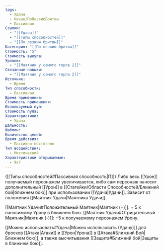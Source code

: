 ```yaml
---
tags:
  - Удача
  - Навык/ПоЛезвиюБритвы
  - Пассивная
Ссылки:
  - "[[Удача]]"
  - "[[Типы способностей]]"
  - "[[По лезвию бритвы]]"
Категория: "[[По лезвию бритвы]]"
Стоимость: "5"
Стоимость выкупа: 
Уровни:
  - "[[Маятник у самого горла 2]]"
Связанные навыки:
  - "[[Маятник у самого горла 2]]"
Источник:
  - Время
Тип способности:
  - Пассивная
Время применения: 
Стоимость применения: 
Используемый пул: 
Стоимость пула: 
Характеристики:
  - Удача
Дальность: 
Шаблон: 
Количество целей: 
Время действия:
  - Пассивно-постоянно
Тип воздействия:
  - Мистический
Характеристики открываемые:
  - 9x7
---
```

([[Типы способностей#Пассивная способность|П]]) Либо весь [[Урон]] получаемый персонажем увеличивается, либо сам персонаж наносит дополнительный [[Урон]] в [[Статейки/Области Способностей/Ближний бой|ближнем бою]] при использовании [[Удача|Удачи]]. Зависит от положения [[Маятник Удачи|Маятника Удачи]].

[[Маятник Удачи#Положительный Маятник|Маятник (+)]]: + 5 к наносимому Урону в ближнем бою.
[[Маятник Удачи#Отрицательный Маятник|Маятник (-)]]: +5 к получаемому персонажем Урону.

[[Можно использовать#Удача|Можно использовать (Удачу)]] для бросков [[Атака|Атаки]] и [[Урон|Урона]] в [[Атака#Ближний Бой|Ближнем бою]], а также высчитывания [[Защита#Ближний бой|Защиты в ближнем бою]].
